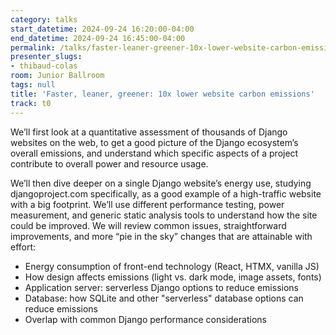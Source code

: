```yaml
---
category: talks
start_datetime: 2024-09-24 16:20:00-04:00
end_datetime: 2024-09-24 16:45:00-04:00
permalink: /talks/faster-leaner-greener-10x-lower-website-carbon-emissions/
presenter_slugs:
- thibaud-colas
room: Junior Ballroom
tags: null
title: 'Faster, leaner, greener: 10x lower website carbon emissions'
track: t0
---
```


We’ll first look at a quantitative assessment of thousands of Django websites on the web, to get a good picture of the Django ecosystem’s overall emissions, and understand which specific aspects of a project contribute to overall power and resource usage.

We’ll then dive deeper on a single Django website’s energy use, studying djangoproject.com specifically, as a good example of a high-traffic website with a big footprint. We’ll use different performance testing, power measurement, and generic static analysis tools to understand how the site could be improved. We will review common issues, straightforward improvements, and more “pie in the sky” changes that are attainable with effort:

- Energy consumption of front-end technology (React, HTMX, vanilla JS)
- How design affects emissions (light vs. dark mode, image assets, fonts)
- Application server: serverless Django options to reduce emissions
- Database: how SQLite and other "serverless" database options can reduce emissions
- Overlap with common Django performance considerations
